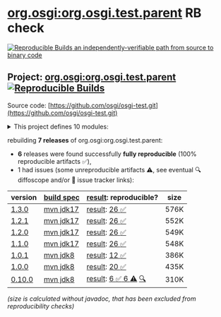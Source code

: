 [org.osgi:org.osgi.test.parent](https://central.sonatype.com/artifact/org.osgi/org.osgi.test.parent/versions) RB check
=======

[![Reproducible Builds](https://reproducible-builds.org/images/logos/rb.svg) an independently-verifiable path from source to binary code](https://reproducible-builds.org/)

## Project: [org.osgi:org.osgi.test.parent](https://central.sonatype.com/artifact/org.osgi/org.osgi.test.parent/versions) [![Reproducible Builds](https://img.shields.io/endpoint?url=https://raw.githubusercontent.com/jvm-repo-rebuild/reproducible-central/master/content/org/osgi/test/badge.json)](https://github.com/jvm-repo-rebuild/reproducible-central/blob/master/content/org/osgi/test/README.md)

Source code: [https://github.com/osgi/osgi-test.git](https://github.com/osgi/osgi-test.git)

<details><summary>This project defines 10 modules:</summary>

* [org.osgi:org.osgi.test.assertj.framework](https://central.sonatype.com/artifact/org.osgi/org.osgi.test.assertj.framework/overview)
* [org.osgi:org.osgi.test.assertj.log](https://central.sonatype.com/artifact/org.osgi/org.osgi.test.assertj.log/overview)
* [org.osgi:org.osgi.test.assertj.promise](https://central.sonatype.com/artifact/org.osgi/org.osgi.test.assertj.promise/overview)
* [org.osgi:org.osgi.test.bom](https://central.sonatype.com/artifact/org.osgi/org.osgi.test.bom/overview)
* [org.osgi:org.osgi.test.common](https://central.sonatype.com/artifact/org.osgi/org.osgi.test.common/overview)
* [org.osgi:org.osgi.test.junit4](https://central.sonatype.com/artifact/org.osgi/org.osgi.test.junit4/overview)
* [org.osgi:org.osgi.test.junit5](https://central.sonatype.com/artifact/org.osgi/org.osgi.test.junit5/overview)
* [org.osgi:org.osgi.test.junit5.cm](https://central.sonatype.com/artifact/org.osgi/org.osgi.test.junit5.cm/overview)
* [org.osgi:org.osgi.test.junit5.listeners.log.osgi](https://central.sonatype.com/artifact/org.osgi/org.osgi.test.junit5.listeners.log.osgi/overview)
* [org.osgi:org.osgi.test.parent](https://central.sonatype.com/artifact/org.osgi/org.osgi.test.parent/overview)
</details>

rebuilding **7 releases** of org.osgi:org.osgi.test.parent:
- **6** releases were found successfully **fully reproducible** (100% reproducible artifacts :white_check_mark:),
- 1 had issues (some unreproducible artifacts :warning:, see eventual :mag: diffoscope and/or :memo: issue tracker links):

| version | [build spec](/BUILDSPEC.md) | [result](https://reproducible-builds.org/docs/jvm/): reproducible? | size |
| -- | --------- | ------ | -- |
| [1.3.0](https://central.sonatype.com/artifact/org.osgi/org.osgi.test.parent/1.3.0/pom) | [mvn jdk17](osgi-test-1.3.0.buildspec) | [result](org.osgi.test.parent-1.3.0.buildinfo): [26 :white_check_mark: ](org.osgi.test.parent-1.3.0.buildcompare) | 576K |
| [1.2.1](https://central.sonatype.com/artifact/org.osgi/org.osgi.test.parent/1.2.1/pom) | [mvn jdk17](osgi-test-1.2.1.buildspec) | [result](org.osgi.test.parent-1.2.1.buildinfo): [26 :white_check_mark: ](org.osgi.test.parent-1.2.1.buildcompare) | 552K |
| [1.2.0](https://central.sonatype.com/artifact/org.osgi/org.osgi.test.parent/1.2.0/pom) | [mvn jdk17](osgi-test-1.2.0.buildspec) | [result](org.osgi.test.parent-1.2.0.buildinfo): [26 :white_check_mark: ](org.osgi.test.parent-1.2.0.buildcompare) | 549K |
| [1.1.0](https://central.sonatype.com/artifact/org.osgi/org.osgi.test.parent/1.1.0/pom) | [mvn jdk17](osgi-test-1.1.0.buildspec) | [result](org.osgi.test.parent-1.1.0.buildinfo): [26 :white_check_mark: ](org.osgi.test.parent-1.1.0.buildcompare) | 548K |
| [1.0.1](https://central.sonatype.com/artifact/org.osgi/org.osgi.test.parent/1.0.1/pom) | [mvn jdk8](osgi-test-1.0.1.buildspec) | [result](org.osgi.test.parent-1.0.1.buildinfo): [12 :white_check_mark: ](org.osgi.test.parent-1.0.1.buildcompare) | 386K |
| [1.0.0](https://central.sonatype.com/artifact/org.osgi/org.osgi.test.parent/1.0.0/pom) | [mvn jdk8](osgi-test-1.0.0.buildspec) | [result](org.osgi.test.parent-1.0.0.buildinfo): [20 :white_check_mark: ](org.osgi.test.parent-1.0.0.buildcompare) | 435K |
| [0.10.0](https://central.sonatype.com/artifact/org.osgi/org.osgi.test.parent/0.10.0/pom) | [mvn jdk8](osgi-test-0.10.0.buildspec) | [result](org.osgi.test.parent-0.10.0.buildinfo): [6 :white_check_mark:  6 :warning:](org.osgi.test.parent-0.10.0.buildcompare) [:mag:](org.osgi.test.parent-0.10.0.diffoscope) | 310K |

<i>(size is calculated without javadoc, that has been excluded from reproducibility checks)</i>
